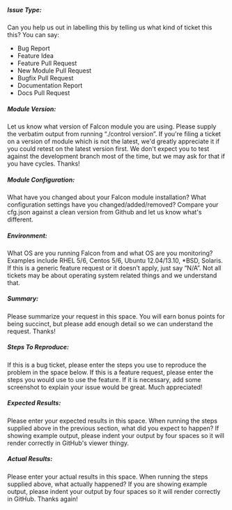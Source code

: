 ##### Issue Type:

Can you help us out in labelling this by telling us what kind of ticket this this?  You can say:
  - Bug Report
  - Feature Idea
  - Feature Pull Request
  - New Module Pull Request
  - Bugfix Pull Request
  - Documentation Report
  - Docs Pull Request

##### Module Version:

Let us know what version of Falcon module you are using.  Please supply the verbatim output from running “./control version”.  If you're filing a ticket on a version of module which is not the latest, we'd greatly appreciate it if you could retest on the latest version first.  We don't expect you to test against the development branch most of the time, but we may ask for that if you have cycles.  Thanks!

##### Module Configuration:

What have you changed about your Falcon module installation?  What configuration settings have you changed/added/removed?  Compare your cfg.json against a clean version from Github and let us know what's different.

##### Environment:

What OS are you running Falcon from and what OS are you monitoring?  Examples include RHEL 5/6, Centos 5/6, Ubuntu 12.04/13.10, *BSD, Solaris.  If this is a generic feature request or it doesn’t apply, just say “N/A”.  Not all tickets may be about operating system related things and we understand that.

##### Summary:

Please summarize your request in this space.  You will earn bonus points for being succinct, but please add enough detail so we can understand the request.  Thanks!

##### Steps To Reproduce:

If this is a bug ticket, please enter the steps you use to reproduce the problem in the space below.  If this is a feature request, please enter the steps you would use to use the feature. If it is necessary, add some screenshot to explain your issue would be great.  Much appreciated!

##### Expected Results:

Please enter your expected results in this space.  When running the steps supplied above in the previous section, what did you expect to happen?  If showing example output, please indent your output by four spaces so it will render correctly in GitHub's viewer thingy.

##### Actual Results:

Please enter your actual results in this space.  When running the steps supplied above, what actually happened?  If you are showing example output, please indent your output by four spaces so it will render correctly in GitHub.  Thanks again!

